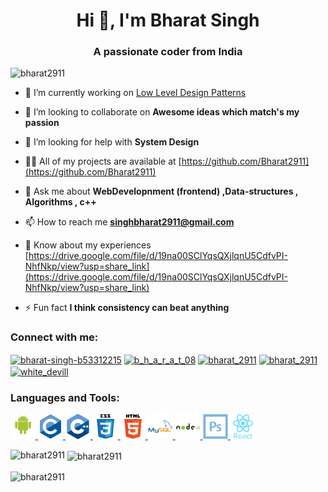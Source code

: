 <h1 align="center">Hi 👋, I'm Bharat Singh</h1>
<h3 align="center">A passionate coder from India</h3>

<p align="left"> <img src="https://komarev.com/ghpvc/?username=bharat2911&label=Profile%20views&color=0e75b6&style=flat" alt="bharat2911" /> </p>

- 🔭 I’m currently working on [Low Level Design Patterns](https://github.com/Bharat2911/Low_Level_Design-LLD-)

- 👯 I’m looking to collaborate on **Awesome ideas which match's my passion**

- 🤝 I’m looking for help with **System Design**

- 👨‍💻 All of my projects are available at [https://github.com/Bharat2911](https://github.com/Bharat2911)

- 💬 Ask me about **WebDevelopnment (frontend) ,Data-structures , Algorithms , c++**

- 📫 How to reach me **singhbharat2911@gmail.com**

- 📄 Know about my experiences [https://drive.google.com/file/d/19na00SClYqsQXjlqnU5CdfvPI-NhfNkp/view?usp=share_link](https://drive.google.com/file/d/19na00SClYqsQXjlqnU5CdfvPI-NhfNkp/view?usp=share_link)

- ⚡ Fun fact **I think consistency can beat anything**

<h3 align="left">Connect with me:</h3>
<p align="left">
<a href="https://linkedin.com/in/bharat-singh-b53312215" target="blank"><img align="center" src="https://raw.githubusercontent.com/rahuldkjain/github-profile-readme-generator/master/src/images/icons/Social/linked-in-alt.svg" alt="bharat-singh-b53312215" height="30" width="40" /></a>
<a href="https://instagram.com/b_h_a_r_a_t_08" target="blank"><img align="center" src="https://raw.githubusercontent.com/rahuldkjain/github-profile-readme-generator/master/src/images/icons/Social/instagram.svg" alt="b_h_a_r_a_t_08" height="30" width="40" /></a>
<a href="https://www.codechef.com/users/bharat_2911" target="blank"><img align="center" src="https://cdn.jsdelivr.net/npm/simple-icons@3.1.0/icons/codechef.svg" alt="bharat_2911" height="30" width="40" /></a>
<a href="https://www.leetcode.com/bharat_2911" target="blank"><img align="center" src="https://raw.githubusercontent.com/rahuldkjain/github-profile-readme-generator/master/src/images/icons/Social/leet-code.svg" alt="bharat_2911" height="30" width="40" /></a>
<a href="https://auth.geeksforgeeks.org/user/white_devill" target="blank"><img align="center" src="https://raw.githubusercontent.com/rahuldkjain/github-profile-readme-generator/master/src/images/icons/Social/geeks-for-geeks.svg" alt="white_devill" height="30" width="40" /></a>
</p>

<h3 align="left">Languages and Tools:</h3>
<p align="left"> <a href="https://developer.android.com" target="_blank" rel="noreferrer"> <img src="https://raw.githubusercontent.com/devicons/devicon/master/icons/android/android-original-wordmark.svg" alt="android" width="40" height="40"/> </a> <a href="https://www.cprogramming.com/" target="_blank" rel="noreferrer"> <img src="https://raw.githubusercontent.com/devicons/devicon/master/icons/c/c-original.svg" alt="c" width="40" height="40"/> </a> <a href="https://www.w3schools.com/cpp/" target="_blank" rel="noreferrer"> <img src="https://raw.githubusercontent.com/devicons/devicon/master/icons/cplusplus/cplusplus-original.svg" alt="cplusplus" width="40" height="40"/> </a> <a href="https://www.w3schools.com/css/" target="_blank" rel="noreferrer"> <img src="https://raw.githubusercontent.com/devicons/devicon/master/icons/css3/css3-original-wordmark.svg" alt="css3" width="40" height="40"/> </a> <a href="https://www.w3.org/html/" target="_blank" rel="noreferrer"> <img src="https://raw.githubusercontent.com/devicons/devicon/master/icons/html5/html5-original-wordmark.svg" alt="html5" width="40" height="40"/> </a> <a href="https://www.mysql.com/" target="_blank" rel="noreferrer"> <img src="https://raw.githubusercontent.com/devicons/devicon/master/icons/mysql/mysql-original-wordmark.svg" alt="mysql" width="40" height="40"/> </a> <a href="https://nodejs.org" target="_blank" rel="noreferrer"> <img src="https://raw.githubusercontent.com/devicons/devicon/master/icons/nodejs/nodejs-original-wordmark.svg" alt="nodejs" width="40" height="40"/> </a> <a href="https://www.photoshop.com/en" target="_blank" rel="noreferrer"> <img src="https://raw.githubusercontent.com/devicons/devicon/master/icons/photoshop/photoshop-line.svg" alt="photoshop" width="40" height="40"/> </a> <a href="https://reactjs.org/" target="_blank" rel="noreferrer"> <img src="https://raw.githubusercontent.com/devicons/devicon/master/icons/react/react-original-wordmark.svg" alt="react" width="40" height="40"/> </a> </p>

<p><img align="left" src="https://github-readme-stats.vercel.app/api/top-langs?username=bharat2911&show_icons=true&locale=en&layout=compact" alt="bharat2911" /></p>

<p>&nbsp;<img align="center" src="https://github-readme-stats.vercel.app/api?username=bharat2911&show_icons=true&locale=en" alt="bharat2911" /></p>

<p><img align="center" src="https://github-readme-streak-stats.herokuapp.com/?user=bharat2911&" alt="bharat2911" /></p>
